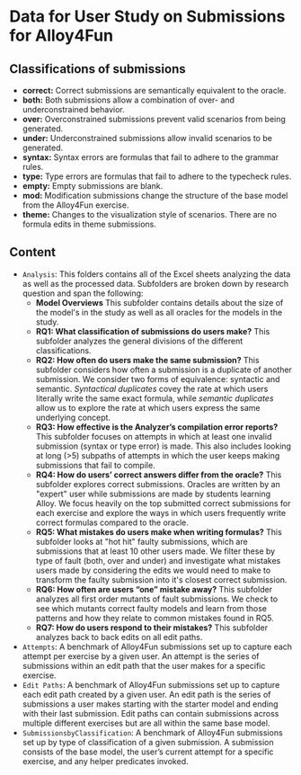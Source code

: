 # Data for User Study on Submissions for Alloy4Fun

## Classifications of submissions

 * **correct:** Correct submissions are semantically equivalent to the oracle.
 * **both:** Both submissions allow a combination of over- and underconstrained behavior.
 * **over:**  Overconstrained submissions prevent valid scenarios from being generated.
 * **under:** Underconstrained submissions allow invalid scenarios to be generated.
 * **syntax:** Syntax errors are formulas that fail to adhere to the grammar rules.
 * **type:**  Type errors are formulas that fail to adhere to the typecheck rules.
 * **empty:** Empty submissions are blank.
 * **mod:** Modification submissions change the structure of the base model from the Alloy4Fun exercise.
 * **theme:** Changes to the visualization style of scenarios. There are no formula edits in theme submissions.

## Content

 * `Analysis`: This folders contains all of the Excel sheets analyzing the data as well as the processed data. Subfolders are broken down by research question and span the following:
    * **Model Overviews** This subfolder contains details about the size of the model's in the study as well as all oracles for the models in the study.
    * **RQ1: What classification of submissions do users make?** This subfolder analyzes the general divisions of the different classifications.
    * **RQ2: How often do users make the same submission?** This subfolder considers how often a submission is a duplicate of another submission. We consider two forms of equivalence: syntactic and semantic. _Syntactical duplicates_ covey the rate at which users literally write the same exact formula, while _semantic duplicates_ allow us to explore the rate at which users express the same underlying concept. 
    * **RQ3: How effective is the Analyzer’s compilation error reports?** This subfolder focuses on attempts in which at least one invalid submission (syntax or type error) is made. This also includes looking at long (>5) subpaths of attempts in which the user keeps making submissions that fail to compile.
    * **RQ4: How do users’ correct answers differ from the oracle?** This subfolder explores correct submissions. Oracles are written by an "expert" user while submissions are made by students learning Alloy. We focus heavily on the top submitted correct submissions for each exercise and explore the ways in which users frequently write correct formulas compared to the oracle.
    * **RQ5: What mistakes do users make when writing formulas?** This subfolder looks at "hot hit" faulty submissions, which are submissions that at least 10 other users made. We filter these by type of fault (both, over and under) and investigate what mistakes users made by considering the edits we would need to make to transform the faulty submission into it's closest correct submission. 
    * **RQ6: How often are users “one” mistake away?** This subfolder analyzes all first order mutants of fault submissions. We check to see which mutants correct faulty models and learn from those patterns and how they relate to common mistakes found in RQ5.
    * **RQ7: How do users respond to their mistakes?** This subfolder analyzes back to back edits on all edit paths.
 * `Attempts`: A benchmark of Alloy4Fun submissions set up to capture each attempt per exercise by a given user.  An attempt is the series of submissions within an edit path that the user makes for a specific exercise.
 * `Edit Paths`: A benchmark of Alloy4Fun submissions set up to capture each edit path created by a given user.  An edit path is the series of submissions a user makes starting with the starter model and ending with their last submission. Edit paths can contain submissions across multiple different exercises but are all within the same base model.
 * `SubmissionsbyClassification`: A benchmark of Alloy4Fun submissions set up by type of classification of a given submission.  A submission consists of the base model, the user’s current attempt for a specific exercise, and any helper predicates invoked.
